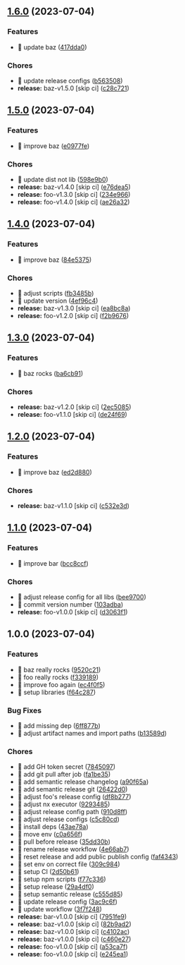 ## [1.6.0](https://github.com/kreuzerk/monoleasa/compare/bar-v1.5.0...bar-v1.6.0) (2023-07-04)


### Features

* 🎸 update baz ([417dda0](https://github.com/kreuzerk/monoleasa/commit/417dda07fa4e9e671837203e64ec43effe581766))


### Chores

* 🤖 update release configs ([b563508](https://github.com/kreuzerk/monoleasa/commit/b5635081cc013a6b4090d0af5d06da8a1993c1aa))
* **release:** baz-v1.5.0 [skip ci] ([c28c721](https://github.com/kreuzerk/monoleasa/commit/c28c7211151cd362b2ed75943144ce99653d64b5))

## [1.5.0](https://github.com/kreuzerk/monoleasa/compare/bar-v1.4.0...bar-v1.5.0) (2023-07-04)


### Features

* 🎸 improve baz ([e0977fe](https://github.com/kreuzerk/monoleasa/commit/e0977fe234ec54ad4fb4317c5fe446b219da8434))


### Chores

* 🤖 update dist not lib ([598e9b0](https://github.com/kreuzerk/monoleasa/commit/598e9b0b9b4945ba78278bb5069307747e33a3fb))
* **release:** baz-v1.4.0 [skip ci] ([e76dea5](https://github.com/kreuzerk/monoleasa/commit/e76dea5d24392407dbe0d187eb760078f124ef34))
* **release:** foo-v1.3.0 [skip ci] ([234e966](https://github.com/kreuzerk/monoleasa/commit/234e9660980a81737a1b4ede969de5f961363e88))
* **release:** foo-v1.4.0 [skip ci] ([ae26a32](https://github.com/kreuzerk/monoleasa/commit/ae26a324148f9282a85c9b986e556043021b0071))

## [1.4.0](https://github.com/kreuzerk/monoleasa/compare/bar-v1.3.0...bar-v1.4.0) (2023-07-04)


### Features

* 🎸 improve baz ([84e5375](https://github.com/kreuzerk/monoleasa/commit/84e53755ba169996644c7ec85740b3a8470f0216))


### Chores

* 🤖 adjust scripts ([fb3485b](https://github.com/kreuzerk/monoleasa/commit/fb3485bc2d5bf26b9ef078d7583b995535afe375))
* 🤖 update version ([4ef96c4](https://github.com/kreuzerk/monoleasa/commit/4ef96c43d3480b77159d644f56d99b2206ef7ff3))
* **release:** baz-v1.3.0 [skip ci] ([ea8bc8a](https://github.com/kreuzerk/monoleasa/commit/ea8bc8a5c7ba0ddd7a07be19ab3e0715e7bc7d97))
* **release:** foo-v1.2.0 [skip ci] ([f2b9676](https://github.com/kreuzerk/monoleasa/commit/f2b9676562a14fd48995310beebe1753ab4f1c0f))

## [1.3.0](https://github.com/kreuzerk/monoleasa/compare/bar-v1.2.0...bar-v1.3.0) (2023-07-04)


### Features

* 🎸 baz rocks ([ba6cb91](https://github.com/kreuzerk/monoleasa/commit/ba6cb913aadda3b59c31f8fde453e70748bb5c4c))


### Chores

* **release:** baz-v1.2.0 [skip ci] ([2ec5085](https://github.com/kreuzerk/monoleasa/commit/2ec50855d02849813cd97d6ef27eaa1fe080ab59))
* **release:** foo-v1.1.0 [skip ci] ([de24f69](https://github.com/kreuzerk/monoleasa/commit/de24f69de5a06784516b17752c3ba96b55138667))

## [1.2.0](https://github.com/kreuzerk/monoleasa/compare/bar-v1.1.0...bar-v1.2.0) (2023-07-04)


### Features

* 🎸 improve baz ([ed2d880](https://github.com/kreuzerk/monoleasa/commit/ed2d880f1bcb64351247659951eb6f1423163ea8))


### Chores

* **release:** baz-v1.1.0 [skip ci] ([c532e3d](https://github.com/kreuzerk/monoleasa/commit/c532e3d6175df8503f0a55635e811834cc5d5243))

## [1.1.0](https://github.com/kreuzerk/monoleasa/compare/bar-v1.0.0...bar-v1.1.0) (2023-07-04)


### Features

* 🎸 improve bar ([bcc8ccf](https://github.com/kreuzerk/monoleasa/commit/bcc8ccf52bca4c5a159f1217e179e88eb47858b5))


### Chores

* 🤖 adjust release config for all libs ([bee9700](https://github.com/kreuzerk/monoleasa/commit/bee9700d0b884dfbe5b8974b5e0d655062dcb8e6))
* 🤖 commit version number ([103adba](https://github.com/kreuzerk/monoleasa/commit/103adba7c9280e6b592a651ab3e1ec74e5ab8b0b))
* **release:** foo-v1.0.0 [skip ci] ([d3063f1](https://github.com/kreuzerk/monoleasa/commit/d3063f19baea903621bb1e946cefb4f9decacacf))

## 1.0.0 (2023-07-04)


### Features

* 🎸 baz really rocks ([9520c21](https://github.com/kreuzerk/monoleasa/commit/9520c21d293714974a6b624809f23b9b3e4cddff))
* 🎸 foo really rocks ([f339189](https://github.com/kreuzerk/monoleasa/commit/f3391899facda54bc31916b6dacf7f50f737dcba))
* 🎸 improve foo again ([ec4f0f5](https://github.com/kreuzerk/monoleasa/commit/ec4f0f503c0a496fc8f74ceb6d19ed4f61990a9b))
* 🎸 setup libraries ([f64c287](https://github.com/kreuzerk/monoleasa/commit/f64c287934df20240fa28c6279818786b5b79618))


### Bug Fixes

* 🐛 add missing dep ([6ff877b](https://github.com/kreuzerk/monoleasa/commit/6ff877b6171161458906749330fc8496ec86c6a4))
* 🐛 adjust artifact names and import paths ([b13589d](https://github.com/kreuzerk/monoleasa/commit/b13589df94a8c28af754d82dc810ce25ffad8667))


### Chores

* 🤖 add GH token secret ([7845097](https://github.com/kreuzerk/monoleasa/commit/78450975a34cdd916120f78a57918d2382a063be))
* 🤖 add git pull after job ([fa1be35](https://github.com/kreuzerk/monoleasa/commit/fa1be3554fe0eafce50beeca454cbf0b3d516b51))
* 🤖 add semantic release changelog ([a90f65a](https://github.com/kreuzerk/monoleasa/commit/a90f65af478c80af6ef50d161b707ef997f266a3))
* 🤖 add semantic release git ([26422d0](https://github.com/kreuzerk/monoleasa/commit/26422d0578ea71afc426a337a1d7de0bc33f11d9))
* 🤖 adjust foo's release config ([df8b277](https://github.com/kreuzerk/monoleasa/commit/df8b277013cf880af29ee4d8ab65ca2f5da1cfd5))
* 🤖 adjust nx executor ([9293485](https://github.com/kreuzerk/monoleasa/commit/9293485c0472e4b330338d47eca2294e8c1a8ab9))
* 🤖 adjust release config path ([910d8ff](https://github.com/kreuzerk/monoleasa/commit/910d8ff9c01f9f053bbd448e2050b044277a9f15))
* 🤖 adjust release configs ([c5c80cd](https://github.com/kreuzerk/monoleasa/commit/c5c80cdc270effbcfa7201d42ed4d457bb39bb57))
* 🤖 install deps ([43ae78a](https://github.com/kreuzerk/monoleasa/commit/43ae78a9b3322105322141ecd2b97a8c8ef19bf2))
* 🤖 move env ([c0a656f](https://github.com/kreuzerk/monoleasa/commit/c0a656fcdcb76a01427f464ae7d756a67da4ea23))
* 🤖 pull before release ([35dd30b](https://github.com/kreuzerk/monoleasa/commit/35dd30bc6f13144d4188f6a81821ff02323a7f04))
* 🤖 rename release workflow ([4e66ab7](https://github.com/kreuzerk/monoleasa/commit/4e66ab7d9b12f66ec06047e053d844b08d69f4f6))
* 🤖 reset release and add public publish config ([faf4343](https://github.com/kreuzerk/monoleasa/commit/faf43430e3eb38238a913c9149e60c01a490b4fd))
* 🤖 set env on correct file ([309c984](https://github.com/kreuzerk/monoleasa/commit/309c9847087b3354cd576edd09a3c2280caaed73))
* 🤖 setup CI ([2d50b61](https://github.com/kreuzerk/monoleasa/commit/2d50b61da40f30b673f740b0457cb3c0a488e9e5))
* 🤖 setup npm scripts ([f77c336](https://github.com/kreuzerk/monoleasa/commit/f77c336fb2f35facfe9970cc31babb36f8591069))
* 🤖 setup release ([29a4df0](https://github.com/kreuzerk/monoleasa/commit/29a4df050d4a9c2cb077f2dfe1abd0f1e982da2e))
* 🤖 setup semantic release ([c555d85](https://github.com/kreuzerk/monoleasa/commit/c555d856c1eefc27754ba8cdfc2a4d70f122aeb0))
* 🤖 update release config ([3ac9c6f](https://github.com/kreuzerk/monoleasa/commit/3ac9c6f801041212b1a179818f0f263b9d87799e))
* 🤖 update workflow ([3f7f248](https://github.com/kreuzerk/monoleasa/commit/3f7f2485f2a8e25517a76124e0d3885557ddd809))
* **release:** bar-v1.0.0 [skip ci] ([7951fe9](https://github.com/kreuzerk/monoleasa/commit/7951fe9a51e1cf57f12227fb67a9b7d0a9367fd9))
* **release:** baz-v1.0.0 [skip ci] ([82b9ad2](https://github.com/kreuzerk/monoleasa/commit/82b9ad2eabc00372987c2fd5674dfbb503ab083a))
* **release:** baz-v1.0.0 [skip ci] ([c4102ac](https://github.com/kreuzerk/monoleasa/commit/c4102ac0a84a74c7931252915872b6b337e5d5ad))
* **release:** baz-v1.0.0 [skip ci] ([c460e27](https://github.com/kreuzerk/monoleasa/commit/c460e27bf035ba4eec9944997585e051d6467f88))
* **release:** foo-v1.0.0 [skip ci] ([a53ca7f](https://github.com/kreuzerk/monoleasa/commit/a53ca7ff353319812b89238e89c9506d9b3d1169))
* **release:** foo-v1.0.0 [skip ci] ([e245ea1](https://github.com/kreuzerk/monoleasa/commit/e245ea1ca73159cf7be198f9cafb15b4daf3a3d7))
